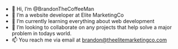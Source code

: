 - 👋 Hi, I’m @BrandonTheCoffeeMan
- 👀 I’m a website developer at Elite MarketingCo
- 🌱 I’m currently learning everything about web development
- 💞️ I’m looking to collaborate on any projects that help solve a major problem in todays world.
- 📫 You reach me via email at brandon@theelitemarketingco.com
